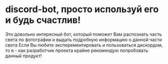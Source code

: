 # discord-bot, просто используй его и будь счастлив!
Это довольно интересный бот, который поможет Вам распознать часть света по фотографии и выдать подробную информацию о данной части света
Если Вы любите эксперементировать и пользоваться дискордом, то я - как разработчик проекта крайне рекомендую попробовать данный продукт!
